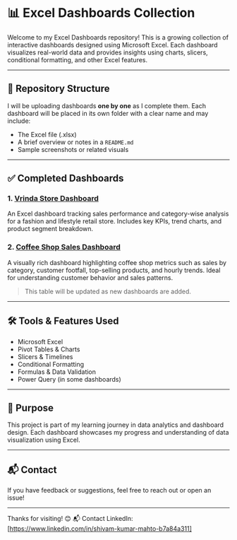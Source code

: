 # 📊 Excel Dashboards Collection

Welcome to my Excel Dashboards repository! This is a growing collection of interactive dashboards designed using Microsoft Excel. Each dashboard visualizes real-world data and provides insights using charts, slicers, conditional formatting, and other Excel features.

---

## 📁 Repository Structure

I will be uploading dashboards **one by one** as I complete them. Each dashboard will be placed in its own folder with a clear name and may include:

- The Excel file (.xlsx)
- A brief overview or notes in a `README.md`
- Sample screenshots or related visuals

---

## ✅ Completed Dashboards

### 1. [Vrinda Store Dashboard](https://github.com/Shivam-DataAnalytics/Excel-Dashboards/tree/main/1_Vrinda_store)  
An Excel dashboard tracking sales performance and category-wise analysis for a fashion and lifestyle retail store. Includes key KPIs, trend charts, and product segment breakdown.

### 2. [Coffee Shop Sales Dashboard](https://github.com/Shivam-DataAnalytics/Excel-Dashboards/tree/main/2_Coffee%20Shop%20Sales)  
A visually rich dashboard highlighting coffee shop metrics such as sales by category, customer footfall, top-selling products, and hourly trends. Ideal for understanding customer behavior and sales patterns.

> This table will be updated as new dashboards are added.

---

## 🛠️ Tools & Features Used

- Microsoft Excel
- Pivot Tables & Charts
- Slicers & Timelines
- Conditional Formatting
- Formulas & Data Validation
- Power Query (in some dashboards)

---

## 📌 Purpose

This project is part of my learning journey in data analytics and dashboard design. Each dashboard showcases my progress and understanding of data visualization using Excel.

---

## 📬 Contact

If you have feedback or suggestions, feel free to reach out or open an issue!

---

Thanks for visiting! 😊
📬 Contact
LinkedIn: [https://www.linkedin.com/in/shivam-kumar-mahto-b7a84a311]

